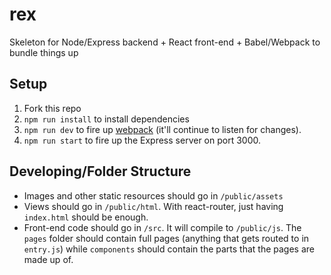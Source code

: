 # rex
Skeleton for Node/Express backend + React front-end + Babel/Webpack to bundle things up

## Setup
1. Fork this repo
2. ```npm run install``` to install dependencies
3. ```npm run dev``` to fire up [webpack](https://webpack.github.io/) (it'll continue to listen for changes).
4. ```npm run start``` to fire up the Express server on port 3000.

## Developing/Folder Structure
- Images and other static resources should go in ```/public/assets```
- Views should go in ```/public/html```. With react-router, just having ```index.html``` should be enough.
- Front-end code should go in ```/src```. It will compile to ```/public/js```. The ```pages``` folder should contain full pages (anything that gets routed to in ```entry.js```) while ```components``` should contain the parts that the pages are made up of.
